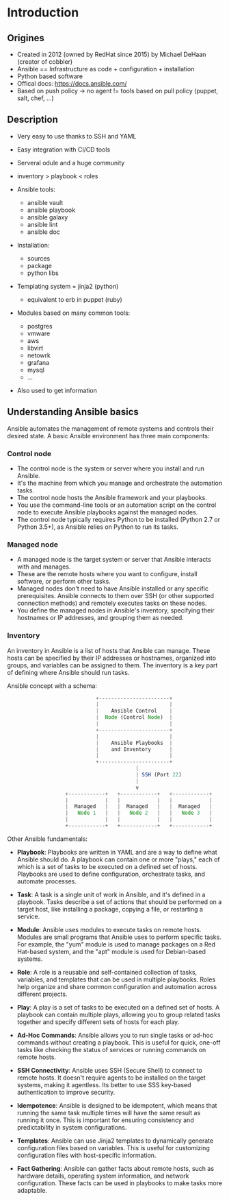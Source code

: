 # Introduction

## Origines

- Created in 2012 (owned by RedHat since 2015) by Michael DeHaan (creator of cobbler)
- Ansible == Infrastructure as code + configuration + installation
- Python based software
- Offical docs: <https://docs.ansible.com/>
- Based on push policy -> no agent != tools based on pull policy (puppet, salt, chef, ...)

## Description

- Very easy to use thanks to SSH and YAML
- Easy integration with CI/CD tools
- Serveral  odule and a huge community
- inventory > playbook < roles
- Ansible tools:

  - ansible vault
  - ansible playbook
  - ansible galaxy
  - ansible lint
  - ansible doc

- Installation:
  - sources
  - package
  - python libs

- Templating system = jinja2 (python)
  - equivalent to erb in puppet (ruby)

- Modules based on many common tools:
  - postgres
  - vmware
  - aws
  - libvirt
  - netowrk
  - grafana
  - mysql
  - ...

- Also used to get information

## Understanding Ansible basics

Ansible automates the management of remote systems and controls their desired state. A basic Ansible environment has three main components:

### Control node

- The control node is the system or server where you install and run Ansible.
- It's the machine from which you manage and orchestrate the automation tasks.
- The control node hosts the Ansible framework and your playbooks.
- You use the command-line tools or an automation script on the control node to execute Ansible playbooks against the managed nodes.
- The control node typically requires Python to be installed (Python 2.7 or Python 3.5+), as Ansible relies on Python to run its tasks.

### Managed node

- A managed node is the target system or server that Ansible interacts with and manages.
- These are the remote hosts where you want to configure, install software, or perform other tasks.
- Managed nodes don't need to have Ansible installed or any specific prerequisites. Ansible connects to them over SSH (or other supported connection methods) and remotely executes tasks on these nodes.
- You define the managed nodes in Ansible's inventory, specifying their hostnames or IP addresses, and grouping them as needed.

### Inventory

An inventory in Ansible is a list of hosts that Ansible can manage. These hosts can be specified by their IP addresses or hostnames, organized into groups, and variables can be assigned to them. The inventory is a key part of defining where Ansible should run tasks.

Ansible concept with a schema:

```jsx
                             +-----------------------+
                             |                       |
                             |    Ansible Control    |
                             |  Node (Control Node)  |
                             |                       |
                             +-----------------------+
                             |                       |
                             |    Ansible Playbooks  |
                             |    and Inventory      |
                             |                       |
                             +-----------------------+
                                          |
                                          | SSH (Port 22)
                                          |
                                          v
                   +------------+   +------------+   +------------+
                   |            |   |            |   |            |
                   |  Managed   |   |  Managed   |   |  Managed   |
                   |   Node 1   |   |   Node 2   |   |   Node 3   |
                   |            |   |            |   |            |
                   +------------+   +------------+   +------------+
```

Other Ansible fundamentals:

- **Playbook**: Playbooks are written in YAML and are a way to define what Ansible should do. A playbook can contain one or more "plays," each of which is a set of tasks to be executed on a defined set of hosts. Playbooks are used to define configuration, orchestrate tasks, and automate processes.

- **Task**: A task is a single unit of work in Ansible, and it's defined in a playbook. Tasks describe a set of actions that should be performed on a target host, like installing a package, copying a file, or restarting a service.

- **Module**: Ansible uses modules to execute tasks on remote hosts. Modules are small programs that Ansible uses to perform specific tasks. For example, the "yum" module is used to manage packages on a Red Hat-based system, and the "apt" module is used for Debian-based systems.

- **Role**: A role is a reusable and self-contained collection of tasks, variables, and templates that can be used in multiple playbooks. Roles help organize and share common configuration and automation across different projects.

- **Play**: A play is a set of tasks to be executed on a defined set of hosts. A playbook can contain multiple plays, allowing you to group related tasks together and specify different sets of hosts for each play.

- **Ad-Hoc Commands**: Ansible allows you to run single tasks or ad-hoc commands without creating a playbook. This is useful for quick, one-off tasks like checking the status of services or running commands on remote hosts.

- **SSH Connectivity**: Ansible uses SSH (Secure Shell) to connect to remote hosts. It doesn't require agents to be installed on the target systems, making it agentless. Its  better to use SSS key-based authentication to improve security.

- **Idempotence**: Ansible is designed to be idempotent, which means that running the same task multiple times will have the same result as running it once. This is important for ensuring consistency and predictability in system configurations.

- **Templates**: Ansible can use Jinja2 templates to dynamically generate configuration files based on variables. This is useful for customizing configuration files with host-specific information.

- **Fact Gathering**: Ansible can gather facts about remote hosts, such as hardware details, operating system information, and network configuration. These facts can be used in playbooks to make tasks more adaptable.

